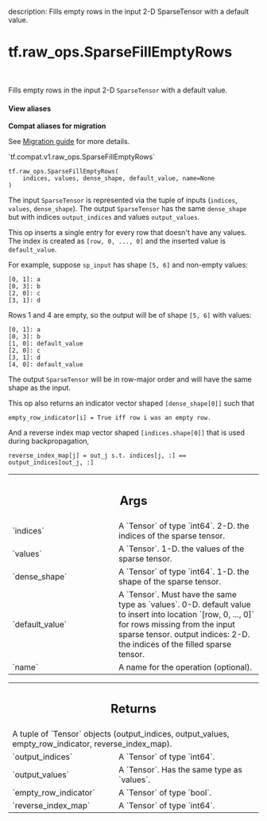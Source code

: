 description: Fills empty rows in the input 2-D SparseTensor with a default value.

<div itemscope itemtype="http://developers.google.com/ReferenceObject">
<meta itemprop="name" content="tf.raw_ops.SparseFillEmptyRows" />
<meta itemprop="path" content="Stable" />
</div>

# tf.raw_ops.SparseFillEmptyRows

<!-- Insert buttons and diff -->

<table class="tfo-notebook-buttons tfo-api nocontent" align="left">

</table>



Fills empty rows in the input 2-D `SparseTensor` with a default value.

<section class="expandable">
  <h4 class="showalways">View aliases</h4>
  <p>
<b>Compat aliases for migration</b>
<p>See
<a href="https://www.tensorflow.org/guide/migrate">Migration guide</a> for
more details.</p>
<p>`tf.compat.v1.raw_ops.SparseFillEmptyRows`</p>
</p>
</section>

<pre class="devsite-click-to-copy prettyprint lang-py tfo-signature-link">
<code>tf.raw_ops.SparseFillEmptyRows(
    indices, values, dense_shape, default_value, name=None
)
</code></pre>



<!-- Placeholder for "Used in" -->

The input `SparseTensor` is represented via the tuple of inputs
(`indices`, `values`, `dense_shape`).  The output `SparseTensor` has the
same `dense_shape` but with indices `output_indices` and values
`output_values`.

This op inserts a single entry for every row that doesn't have any values.
The index is created as `[row, 0, ..., 0]` and the inserted value
is `default_value`.

For example, suppose `sp_input` has shape `[5, 6]` and non-empty values:

    [0, 1]: a
    [0, 3]: b
    [2, 0]: c
    [3, 1]: d

Rows 1 and 4 are empty, so the output will be of shape `[5, 6]` with values:

    [0, 1]: a
    [0, 3]: b
    [1, 0]: default_value
    [2, 0]: c
    [3, 1]: d
    [4, 0]: default_value

The output `SparseTensor` will be in row-major order and will have the
same shape as the input.

This op also returns an indicator vector shaped `[dense_shape[0]]` such that

    empty_row_indicator[i] = True iff row i was an empty row.

And a reverse index map vector shaped `[indices.shape[0]]` that is used during
backpropagation,

    reverse_index_map[j] = out_j s.t. indices[j, :] == output_indices[out_j, :]

<!-- Tabular view -->
 <table class="responsive fixed orange">
<colgroup><col width="214px"><col></colgroup>
<tr><th colspan="2"><h2 class="add-link">Args</h2></th></tr>

<tr>
<td>
`indices`
</td>
<td>
A `Tensor` of type `int64`.
2-D. the indices of the sparse tensor.
</td>
</tr><tr>
<td>
`values`
</td>
<td>
A `Tensor`. 1-D. the values of the sparse tensor.
</td>
</tr><tr>
<td>
`dense_shape`
</td>
<td>
A `Tensor` of type `int64`.
1-D. the shape of the sparse tensor.
</td>
</tr><tr>
<td>
`default_value`
</td>
<td>
A `Tensor`. Must have the same type as `values`.
0-D. default value to insert into location `[row, 0, ..., 0]`
for rows missing from the input sparse tensor.
output indices: 2-D. the indices of the filled sparse tensor.
</td>
</tr><tr>
<td>
`name`
</td>
<td>
A name for the operation (optional).
</td>
</tr>
</table>



<!-- Tabular view -->
 <table class="responsive fixed orange">
<colgroup><col width="214px"><col></colgroup>
<tr><th colspan="2"><h2 class="add-link">Returns</h2></th></tr>
<tr class="alt">
<td colspan="2">
A tuple of `Tensor` objects (output_indices, output_values, empty_row_indicator, reverse_index_map).
</td>
</tr>
<tr>
<td>
`output_indices`
</td>
<td>
A `Tensor` of type `int64`.
</td>
</tr><tr>
<td>
`output_values`
</td>
<td>
A `Tensor`. Has the same type as `values`.
</td>
</tr><tr>
<td>
`empty_row_indicator`
</td>
<td>
A `Tensor` of type `bool`.
</td>
</tr><tr>
<td>
`reverse_index_map`
</td>
<td>
A `Tensor` of type `int64`.
</td>
</tr>
</table>

